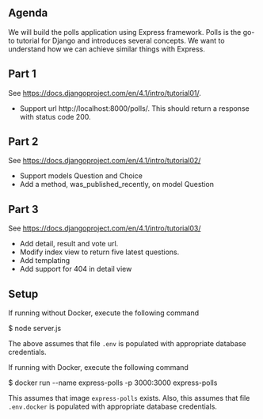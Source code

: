 ## Agenda

We will build the polls application using Express framework. Polls is the go-to tutorial for Django and introduces several concepts. We want to understand how we can achieve similar things with Express.

## Part 1

See https://docs.djangoproject.com/en/4.1/intro/tutorial01/.

* Support url http://localhost:8000/polls/. This should return a response with status code 200.

## Part 2

See https://docs.djangoproject.com/en/4.1/intro/tutorial02/

* Support models Question and Choice
* Add a method, was_published_recently, on model Question

## Part 3

See https://docs.djangoproject.com/en/4.1/intro/tutorial03/

* Add detail, result and vote url.
* Modify index view to return five latest questions.
* Add templating
* Add support for 404 in detail view

## Setup

If running without Docker, execute the following command

  $ node server.js

The above assumes that file `.env` is populated with appropriate database credentials.

If running with Docker, execute the following command

  $ docker run --name express-polls -p 3000:3000 express-polls

This assumes that image `express-polls` exists. Also, this assumes that file `.env.docker` is populated with appropriate database credentials.
